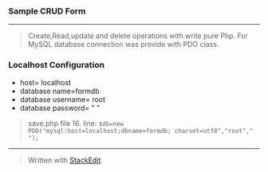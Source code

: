 ### Sample CRUD Form
** **
>Create,Read,update and delete operations with write pure Php.  For MySQL database connection was provide with PDO class.

### Localhost Configuration
   - host= localhost
   - database name=formdb 
   - database username= root
   - database password= " "
   
   > save.php file 16. line:
`$db=new  PDO("mysql:host=localhost;dbname=formdb;
charset=utf8","root"," ");`




------
> Written with [StackEdit](https://stackedit.io/).